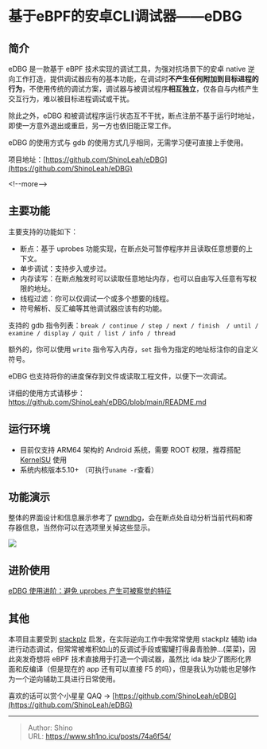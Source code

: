 # 基于eBPF的安卓CLI调试器——eDBG


## 简介

eDBG 是一款基于 eBPF 技术实现的调试工具，为强对抗场景下的安卓 native 逆向工作打造，提供调试器应有的基本功能，在调试时**不产生任何附加到目标进程的行为**，不使用传统的调试方案，调试器与被调试程序**相互独立**，仅各自与内核产生交互行为，难以被目标进程调试或干扰。

除此之外，eDBG 和被调试程序运行状态互不干扰，断点注册不基于运行时地址，即使一方意外退出或重启，另一方也依旧能正常工作。

eDBG 的使用方式与 gdb 的使用方式几乎相同，无需学习便可直接上手使用。

项目地址：[https://github.com/ShinoLeah/eDBG](https://github.com/ShinoLeah/eDBG)

&lt;!--more--&gt;

## 主要功能

主要支持的功能如下：

- 断点：基于 uprobes 功能实现，在断点处可暂停程序并且读取任意想要的上下文。
- 单步调试：支持步入或步过。
- 内存读写：在断点触发时可以读取任意地址内存，也可以自由写入任意有写权限的地址。
- 线程过滤：你可以仅调试一个或多个想要的线程。
- 符号解析、反汇编等其他调试器应该有的功能。

支持的 gdb 指令列表：`break / continue / step / next / finish  / until / examine / display / quit / list / info / thread`

额外的，你可以使用 `write` 指令写入内存，`set` 指令为指定的地址标注你的自定义符号。

eDBG 也支持将你的进度保存到文件或读取工程文件，以便下一次调试。

详细的使用方式请移步：https://github.com/ShinoLeah/eDBG/blob/main/README.md

## 运行环境

- 目前仅支持 ARM64 架构的 Android 系统，需要 ROOT 权限，推荐搭配 [KernelSU](https://github.com/tiann/KernelSU) 使用
- 系统内核版本5.10&#43; （可执行`uname -r`查看）

## 功能演示

整体的界面设计和信息展示参考了 [pwndbg](https://github.com/pwndbg/pwndbg)，会在断点处自动分析当前代码和寄存器信息，当然你可以在选项里关掉这些显示。

![](https://github.com/ShinoLeah/eDBG/blob/main/demo.png?raw=true)

## 进阶使用

[eDBG 使用进阶：避免 uprobes 产生可被察觉的特征](https://www.sh1no.icu/posts/28348c4/)

## 其他

本项目主要受到 [stackplz](https://github.com/SeeFlowerX/stackplz) 启发，在实际逆向工作中我常常使用 stackplz 辅助 ida 进行动态调试，但常常被堆积如山的反调试手段或蜜罐打得鼻青脸肿...(菜菜)，因此突发奇想将 eBPF 技术直接用于打造一个调试器，虽然比 ida 缺少了图形化界面和反编译（但是现在的 app 还有可以直接 F5 的吗），但是我认为功能也足够作为一个逆向辅助工具进行日常使用。

喜欢的话可以赏个小星星 QAQ → [https://github.com/ShinoLeah/eDBG](https://github.com/ShinoLeah/eDBG)


---

> Author: Shino  
> URL: https://www.sh1no.icu/posts/74a6f54/  

